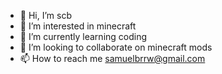 - 👋 Hi, I’m scb
- 👀 I’m interested in minecraft
- 🌱 I’m currently learning coding
- 💞️ I’m looking to collaborate on minecraft mods
- 📫 How to reach me samuelbrrw@gmail.com

<!---
scb786/scb786 is a ✨ special ✨ repository because its `README.md` (this file) appears on your GitHub profile.
You can click the Preview link to take a look at your changes.
--->
